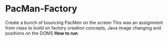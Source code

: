 # PacMan-Factory
Create a bunch of bouncing PacMen on the screen
This was an assignment from class to build on factory creation concepts, Java image changing and positions on the DOMS
**How to run**
